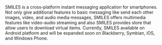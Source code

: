 SMILES is a cross-platform instant messaging application for smartphones. Not only give additional features to basic messaging like send each other images, video, and audio media messages, SMILES offers multimedia features like video-audio streaming and also SMILES provides store that allow users to download virtual items.
Currently, SMILES available on Android platform and will be expanded soon on Blackberry, Symbian, iOS, and Windows Phone.